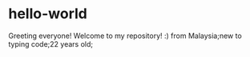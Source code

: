 # hello-world
Greeting everyone! Welcome to my repository! :)
from Malaysia;new to typing code;22 years old;

